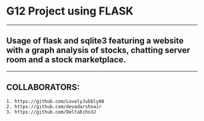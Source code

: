 # G12 Project using FLASK
-----------------
## Usage of flask and sqlite3 featuring a website with a graph analysis of stocks, chatting server room and a stock marketplace.
-----------------
## COLLABORATORS:
```
1. https://github.com/LovelyJubbly08
2. https://github.com/devadarshnair
3. https://github.com/DeltaEcho3J
```

